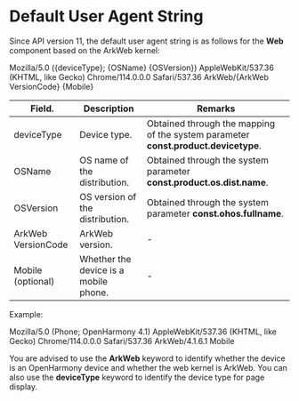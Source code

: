 # Default User Agent String

Since API version 11, the default user agent string is as follows for the **Web** component based on the ArkWeb kernel:

Mozilla/5.0 ({deviceType}; {OSName} {OSVersion}) AppleWebKit/537.36 (KHTML, like Gecko) Chrome/114.0.0.0 Safari/537.36 ArkWeb/{ArkWeb VersionCode} {Mobile}

| Field.              | Description              | Remarks              |
| ------------------ | ------------------ | ------------------ |
| deviceType         | Device type.          | Obtained through the mapping of the system parameter **const.product.devicetype**.|
| OSName             | OS name of the distribution.| Obtained through the system parameter **const.product.os.dist.name**.|
| OSVersion          | OS version of the distribution.| Obtained through the system parameter **const.ohos.fullname**.|
| ArkWeb VersionCode | ArkWeb version.      |- |
| Mobile (optional)    | Whether the device is a mobile phone.    |- |

Example:

Mozilla/5.0 (Phone; OpenHarmony 4.1) AppleWebKit/537.36 (KHTML, like Gecko) Chrome/114.0.0.0 Safari/537.36 ArkWeb/4.1.6.1 Mobile

You are advised to use the **ArkWeb** keyword to identify whether the device is an OpenHarmony device and whether the web kernel is ArkWeb. You can also use the **deviceType** keyword to identify the device type for page display.
